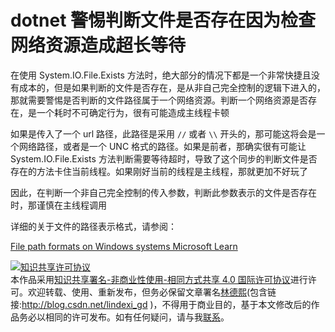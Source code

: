 
# dotnet 警惕判断文件是否存在因为检查网络资源造成超长等待

在使用 System.IO.File.Exists 方法时，绝大部分的情况下都是一个非常快捷且没有成本的，但是如果判断的文件是否存在，是从非自己完全控制的逻辑下进入的，那就需要警惕是否判断的文件路径属于一个网络资源。判断一个网络资源是否存在，是一个耗时不可确定行为，很有可能造成主线程卡顿

<!--more-->


<!-- 博客 -->
<!-- 发布 -->

如果是传入了一个 url 路径，此路径是采用 `//` 或者 `\\` 开头的，那可能这将会是一个网络路径，或者是一个 UNC 格式的路径。如果是前者，那确实很有可能让 System.IO.File.Exists 方法判断需要等待超时，导致了这个同步的判断文件是否存在的方法卡住当前线程。如果刚好当前的线程是主线程，那就更加不好玩了

因此，在判断一个非自己完全控制的传入参数，判断此参数表示的文件是否存在时，那谨慎在主线程调用

详细的关于文件的路径表示格式，请参阅：

[File path formats on Windows systems Microsoft Learn](https://learn.microsoft.com/en-us/dotnet/standard/io/file-path-formats )




<a rel="license" href="http://creativecommons.org/licenses/by-nc-sa/4.0/"><img alt="知识共享许可协议" style="border-width:0" src="https://licensebuttons.net/l/by-nc-sa/4.0/88x31.png" /></a><br />本作品采用<a rel="license" href="http://creativecommons.org/licenses/by-nc-sa/4.0/">知识共享署名-非商业性使用-相同方式共享 4.0 国际许可协议</a>进行许可。欢迎转载、使用、重新发布，但务必保留文章署名[林德熙](http://blog.csdn.net/lindexi_gd)(包含链接:http://blog.csdn.net/lindexi_gd )，不得用于商业目的，基于本文修改后的作品务必以相同的许可发布。如有任何疑问，请与我[联系](mailto:lindexi_gd@163.com)。
